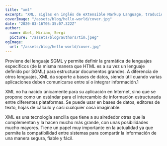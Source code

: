 ```yaml
---
title: "xml"
excerpt: "XML, siglas en inglés de eXtensible Markup Language, traducido como 'Lenguaje de Marcado Extensible' o 'Lenguaje de Marcas Extensible', es un metalenguaje que permite definir lenguajes de marcas desarrollado por el World Wide Web Consortium (W3C) utilizado para almacenar datos en forma legible."
coverImage: "/assets/blog/hello-world/cover.jpg"
date: "2020-03-16T05:35:07.322Z"
author:
  name: Abel, Miriam, Sergi
  picture: "/assets/blog/authors/tim.jpeg"
ogImage:
  url: "/assets/blog/hello-world/cover.jpg"
---
```


Proviene del lenguaje SGML y permite definir la gramática de lenguajes específicos (de la misma manera que HTML es a su vez un lenguaje definido por SGML) para estructurar documentos grandes. A diferencia de otros lenguajes, XML da soporte a bases de datos, siendo útil cuando varias aplicaciones deben comunicarse entre sí o integrar información.1​

XML no ha nacido únicamente para su aplicación en Internet, sino que se propone como un estándar para el intercambio de información estructurada entre diferentes plataformas. Se puede usar en bases de datos, editores de texto, hojas de cálculo y casi cualquier cosa imaginable.

XML es una tecnología sencilla que tiene a su alrededor otras que la complementan y la hacen mucho más grande, con unas posibilidades mucho mayores. Tiene un papel muy importante en la actualidad ya que permite la compatibilidad entre sistemas para compartir la información de una manera segura, fiable y fácil.
